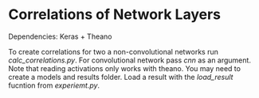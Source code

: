 # Correlations of Network Layers

Dependencies: Keras + Theano

To create correlations for two a non-convolutional networks run *calc_correlations.py*. For convolutional network pass *cnn* as an argument. Note that reading activations only works with theano. You may need to create a models and results folder. Load a result with the *load_result* fucntion from *experiemt.py*.
